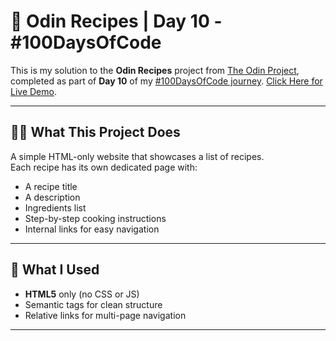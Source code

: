 # 🍝 Odin Recipes | Day 10 - #100DaysOfCode

This is my solution to the **Odin Recipes** project from [The Odin Project](https://www.theodinproject.com/), completed as part of **Day 10** of my [#100DaysOfCode journey](https://github.com/devxsameer/100-days-of-code).   [Click Here for Live Demo](https://devxsameer.github.io/odin-recipes/).

---

## 🧑‍🍳 What This Project Does

A simple HTML-only website that showcases a list of recipes.  
Each recipe has its own dedicated page with:

- A recipe title
- A description
- Ingredients list
- Step-by-step cooking instructions
- Internal links for easy navigation

---

## 🧰 What I Used

- **HTML5** only (no CSS or JS)
- Semantic tags for clean structure
- Relative links for multi-page navigation

---
